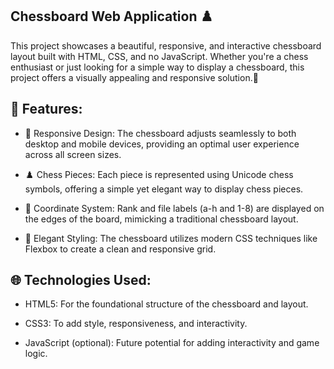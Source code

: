## Chessboard Web Application ♟️
  This project showcases a beautiful, responsive, and interactive chessboard layout built with HTML, CSS, and no JavaScript. Whether you're a chess enthusiast or just looking for a simple way to display a chessboard, this project offers a visually appealing and responsive solution.🎉

## 🚀 Features:
* 📱 Responsive Design: The chessboard adjusts seamlessly to both desktop and mobile devices, providing an optimal user experience across all screen sizes.
  
* ♟️ Chess Pieces: Each piece is represented using Unicode chess symbols, offering a simple yet elegant way to display chess pieces.
  
* 🔢 Coordinate System: Rank and file labels (a-h and 1-8) are displayed on the edges of the board, mimicking a traditional chessboard layout.
  
* 💎 Elegant Styling: The chessboard utilizes modern CSS techniques like Flexbox to create a clean and responsive grid.
  
## 🌐 Technologies Used:
* HTML5: For the foundational structure of the chessboard and layout.

* CSS3: To add style, responsiveness, and interactivity.

* JavaScript (optional): Future potential for adding interactivity and game logic.
